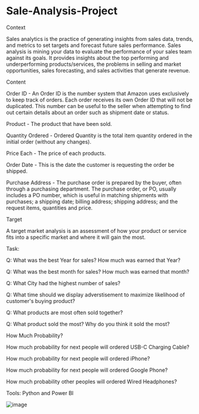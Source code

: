 # Sale-Analysis-Project

Context

Sales analytics is the practice of generating insights from sales data, trends, and metrics to set targets and forecast future sales performance. Sales analysis is mining your data to evaluate the performance of your sales team against its goals. It provides insights about the top performing and underperforming products/services, the problems in selling and market opportunities, sales forecasting, and sales activities that generate revenue.

Content

Order ID - An Order ID is the number system that Amazon uses exclusively to keep track of orders. Each order receives its own Order ID that will not be duplicated. This number can be useful to the seller when attempting to find out certain details about an order such as shipment date or status.

Product - The product that have been sold.

Quantity Ordered - Ordered Quantity is the total item quantity ordered in the initial order (without any changes).

Price Each - The price of each products.

Order Date - This is the date the customer is requesting the order be shipped.

Purchase Address - The purchase order is prepared by the buyer, often through a purchasing department. The purchase order, or PO, usually includes a PO number, which is useful in matching shipments with purchases; a shipping date; billing address; shipping address; and the request items, quantities and price.

Target

A target market analysis is an assessment of how your product or service fits into a specific market and where it will gain the most.

Task:

Q: What was the best Year for sales? How much was earned that Year?

Q: What was the best month for sales? How much was earned that month?

Q: What City had the highest number of sales?

Q: What time should we display adverstisement to maximize likelihood of customer's buying product?

Q: What products are most often sold together?

Q: What product sold the most? Why do you think it sold the most?

How Much Probability?

How much probability for next people will ordered USB-C Charging Cable?

How much probability for next people will ordered iPhone?

How much probability for next people will ordered Google Phone?

How much probability other peoples will ordered Wired Headphones?

Tools: Python and Power BI

![image](https://user-images.githubusercontent.com/50180222/213212993-d7c01f33-7520-4149-acdc-a7a54016de14.png)

